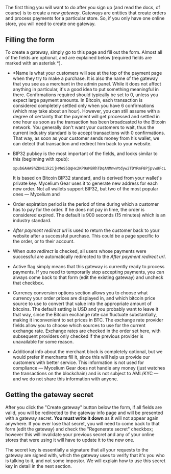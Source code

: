 The first thing you will want to do after you sign up (and read the docs, of course) is to create a new <i>gateway</i>. Gateways are entities that create orders and process payments for a particular store. So, if you only have one online store, you will need to create one gateway.
## Filling the form

To create a gateway, simply go to this page and fill out the form. Almost all of the fields are optional, and are explained below (required fields are marked with an asterisk *).

* *Name is what your customers will see at the top of the payment page when they try to make a purchase. It is also the name of the gateway that you see as a merchant in the admin panel. While it does not affect anything in particular, it's a good idea to put something meaningful in there.
    Confirmations required should typically be set to 0, unless you expect large payment amounts. In Bitcoin, each transaction is considered completely settled only when you have 6 confirmations (which may take about an hour). However, you can still assume with a degree of certainty that the payment will get processed and settled in one hour as soon as the transaction has been broadcasted to the Bitcoin network. You generally don't want your customers to wait, thus the current industry standard is to accept transactions with 0 confirmations. That way, as soon as your customer sends money from his wallet, we can detect that transaction and redirect him back to your website.
* BIP32 pubkey is the most important of the fields, and looks similar to this (beginning with xpub):

    ```text
    xpub6AHA9hZDN11k2ijHMeS5QqHx2KP9aMBRhTDqANMnwVtdyw2TDYRmF8PjpvwUFcL1Et8Hj59S3gTSMcUQ5gAqTz3Wd8EsMTmF3DChhqPQBnU
    ```  
 
    It is based on Bitcoin BIP32 standard, and is derived from your wallet's private key. Mycelium Gear uses it to generate new address for each new order. Not all wallets support BIP32, but two of the most popular ones — Mycelium and
* Order expiration period is the period of time during which a customer has to pay for the order. If he does not pay in time, the order is considered expired. The default is 900 seconds (15 minutes) which is an industry standard.
* *After payment redirect url* is used to return the customer back to your website after a successful purchase. This could be a page specific to the order, or to their account.
* When *auto redirect* is checked, all users whose payments were successful are automatically redirected to the *After payment redirect url*.
* Active flag simply means that this gateway is currently ready to process payments. If you need to temporarily stop accepting payments, you can always come back to that form (edit the existing gateway) and uncheck that checkbox.
* Currency conversion options section allows you to choose what currency your order prices are displayed in, and which bitcoin price source to use to convert that value into the appropriate amount of bitcoins. The default setting is USD and you probably want to leave it that way, since the Bitcoin exchange rate can fluctuate substantially, making it inconvenient to set prices in BTC. The exchange rate provider fields allow you to choose which sources to use for the current exchange rate. Exchange rates are checked in the order set here, with subsequent providers only checked if the previous provider is unavailable for some reason.
* Additional info about the merchant block is completely optional, but we would prefer if merchants fill it, since this will help us provide our customers with better service. This information is not used for compliance — Mycelium Gear does not handle any money (just watches the transactions on the blockchain) and is not subject to AML/KYC — and we do not share this information with anyone.

## Getting the gateway secret

After you click the "Create gateway" button below the form, if all fields are valid, you will be redirected to the gateway info page and will be presented with a gateway secret. **You must write it down** as it will not appear again anywhere. If you ever lose that secret, you will need to come back to that form (edit the gateway) and check the "Regenerate secret" checkbox; however this will invalidate your previous secret and any of your online stores that were using it will have to update it to the new one.

The secret key is essentially a signature that all your requests to the gateway are signed with, which the gateway uses to verify that it's you who is talking to it, and not some impostor. We will explain how to use this secret key in detail in the next section.
